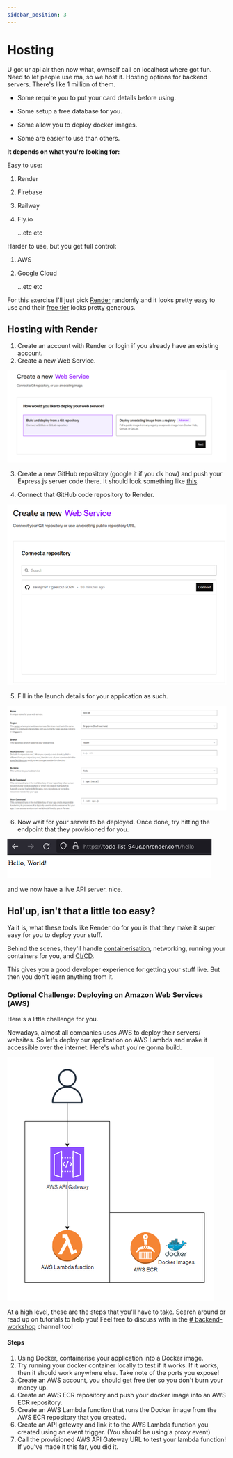 ```yaml
---
sidebar_position: 3
---
```


# Hosting

U got ur api alr then now what, ownself call on localhost where got fun. Need to let people use ma, so we host it. Hosting options for backend servers. There's like 1 million of them.

- Some require you to put your card details before using.

- Some setup a free database for you.

- Some allow you to deploy docker images.

- Some are easier to use than others.

**It depends on what you're looking for:**

Easy to use:

1. Render
2. Firebase
3. Railway
4. Fly.io

   ...etc etc

Harder to use, but you get full control:

1. AWS
2. Google Cloud

   ...etc etc

For this exercise I'll just pick [Render](https://render.com/) randomly and it looks pretty easy to use and their [free tier](https://dashboard.render.com/billing#free-usage) looks pretty generous.

## Hosting with Render

1. Create an account with Render or login if you already have an existing account.
2. Create a new Web Service.

![create new web service](images/hosting/web-service.png)

3. Create a new GitHub repository (google it if you dk how) and push your Express.js server code there. It should look something like [this](https://github.com/seanjin97/geekout-2024/tree/master/backend/advanced/hosting).

4. Connect that GitHub code repository to Render.

![connect to a repo](images/hosting/connect-repo.png)

5. Fill in the launch details for your application as such.

![launch detail](images/hosting/launch-details.png)

6. Now wait for your server to be deployed. Once done, try hitting the endpoint that they provisioned for you.

![hosted](images/hosting/hosted.png)

and we now have a live API server. nice.

## Hol'up, isn't that a little too easy?

Ya it is, what these tools like Render do for you is that they make it super easy for you
to deploy your stuff.

Behind the scenes, they'll handle [containerisation](https://www.youtube.com/watch?v=Gjnup-PuquQ), networking, running your containers for you, and [CI/CD](https://www.youtube.com/watch?v=scEDHsr3APg).

This gives you a good developer experience for getting your stuff live. But then you don't learn anything from it.

### Optional Challenge: Deploying on Amazon Web Services (AWS)

Here's a little challenge for you.

Nowadays, almost all companies uses AWS to deploy their servers/ websites. So let's deploy our application on AWS Lambda and make it accessible over the internet. Here's what you're gonna build.

![architecture diagram](images/hosting/architecture.png)

At a high level, these are the steps that you'll have to take. Search around or read up on tutorials to help you! Feel free to discuss with in the [# backend-workshop](https://discord.com/channels/1224913680689266749/1224920594408144928) channel too!

#### Steps

1. Using Docker, containerise your application into a Docker image.
2. Try running your docker container locally to test if it works. If it works, then it should work anywhere else. Take note of the ports you expose!
3. Create an AWS account, you should get free tier so you don't burn your money up.
4. Create an AWS ECR repository and push your docker image into an AWS ECR repository.
5. Create an AWS Lambda function that runs the Docker image from the AWS ECR repository that you created.
6. Create an API gateway and link it to the AWS Lambda function you created using an event trigger. (You should be using a proxy event)
7. Call the provisioned AWS API Gateway URL to test your lambda function! If you've made it this far, you did it.
